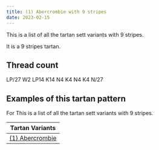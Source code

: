 ```yaml
---
title: (1) Abercrombie with 9 stripes
date: 2023-02-15
---
```

This is a list of all the tartan sett variants with 9 stripes.

It is a 9 stripes tartan.


## Thread count
LP/27 W2 LP14 K14 N4 K4 N4 K4 N/27

## Examples of this tartan pattern
For This is a list of all the tartan sett variants with 9 stripes.

| Tartan Variants |
|---------------|
| [(1) Abercrombie](/variants/lp/27/w2/lp14/k14/n4/k4/n4/k4/n/27-k000000-lp868aff-n86ae9a-wffffff/)||
